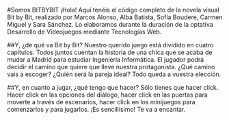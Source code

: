 #Somos BITBYBIT
¡Hola! Aquí tenéis el código completo de la novela visual Bit by Bit, realizado por Marcos Alonso, Alba Batista, Sofía Boudere, Carmen Miguel y Sara Sánchez. 
Lo elaboramos durante la duración de la optativa Desarrollo de Videojuegos mediante Tecnologías Web. 


##Y, ¿de qué va Bit by Bit?
Nuestro querido juego está dividido en cuatro capítulos. Todos juntos cuentan la historia de una chica que se acaba de mudar a Madrid para estudiar Ingeniería Informática. El jugador podrá decidir el camino que quiere que lleve nuestra protagonista. ¿Qué camino vais a escoger? ¿Quién será la pareja ideal? Todo queda a vuestra elección. 


##Y, en cuanto a jugar, ¿qué tengo que hacer?
Sólo tienes que hacer click. Hacer click en las opciones del diálogo, hacer click en las puertas para moverte a través de escenarios, hacer click en los minijuegos para comenzarlos y para jugarlos. ¡Es sencillísimo! Te va a encantar. 


